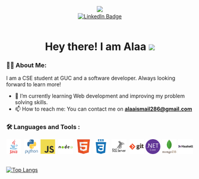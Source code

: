 <div id="header" align="center">
  <img src="https://media.giphy.com/media/M9gbBd9nbDrOTu1Mqx/giphy.gif" width="100"/>
  <div>
<a href="https://www.linkedin.com/in/alaahisham/">
    <img src="https://img.shields.io/badge/LinkedIn-blue?style=for-the-badge&logo=linkedin&logoColor=white" alt="LinkedIn Badge"/>
  </a>
  </div>
  <img src="https://komarev.com/ghpvc/?username=3laaHisham&style=flat-square&color=blue" alt=""/>
<h1 align="center">
  Hey there! I am Alaa
  <img src="https://media.giphy.com/media/hvRJCLFzcasrR4ia7z/giphy.gif" width="30px"/> <br/>
</h1>
</div>

### :man_technologist: About Me:
I am a CSE student at GUC and a software developer. Always looking forward to learn more!
- 🌱 I’m currently learning Web development and improving my problem solving skills.
- 📫 How to reach me: You can contact me on **alaaismail286@gmail.com**

  
### :hammer_and_wrench: Languages and Tools :
<div>
  <img src="https://github.com/devicons/devicon/blob/master/icons/java/java-original-wordmark.svg" title="Java" alt="Java" width="40" height="40"/>&nbsp;
  <img src="https://github.com/devicons/devicon/blob/master/icons/python/python-original-wordmark.svg" title="Python" **alt="Python" width="40" height="40"/>
  <img src="https://github.com/devicons/devicon/blob/master/icons/javascript/javascript-original.svg" title="JavaScript" alt="JavaScript" width="40" height="40"/>&nbsp;
  <img src="https://github.com/devicons/devicon/blob/master/icons/nodejs/nodejs-original-wordmark.svg" title="NodeJS" alt="NodeJS" width="40" height="40"/>&nbsp;
  <img src="https://github.com/devicons/devicon/blob/master/icons/html5/html5-original.svg" title="HTML5" alt="HTML" width="40" height="40"/>&nbsp;
  <img src="https://github.com/devicons/devicon/blob/master/icons/css3/css3-plain-wordmark.svg"  title="CSS3" alt="CSS" width="40" height="40"/>&nbsp;
  <img src="https://github.com/devicons/devicon/blob/master/icons/microsoftsqlserver/microsoftsqlserver-plain-wordmark.svg" title="MySQL"  alt="MySQL" width="40" height="40"/>&nbsp;
  <img src="https://github.com/devicons/devicon/blob/master/icons/git/git-original-wordmark.svg" title="Git" **alt="Git" width="40" height="40"/>
  <img src="https://github.com/devicons/devicon/blob/master/icons/dotnetcore/dotnetcore-original.svg" title="Dotnet-core" **alt="Dotnet-core" width="40" height="40"/>
  <img src="https://github.com/devicons/devicon/blob/master/icons/mongodb/mongodb-original-wordmark.svg" title="mongodb" **alt="mongodb" width="40" height="40"/>
  <img src="https://github.com/devicons/devicon/blob/master/icons/haskell/haskell-original-wordmark.svg" title="Haskell" **alt="Haskell" width="40" height="40"/>
</div>

<br/>

[![Top Langs](https://github-readme-stats.vercel.app/api/top-langs/?username=3laaHisham&layout=compact&theme=vision-friendly-dark)](https://github.com/anuraghazra/github-readme-stats)


